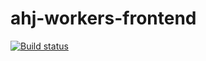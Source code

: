 # ahj-workers-frontend

[![Build status](https://ci.appveyor.com/api/projects/status/ricm8hcyrwt2yr5y?svg=true)](https://ci.appveyor.com/project/DmitriyAg1967/ahj-workers-frontend)